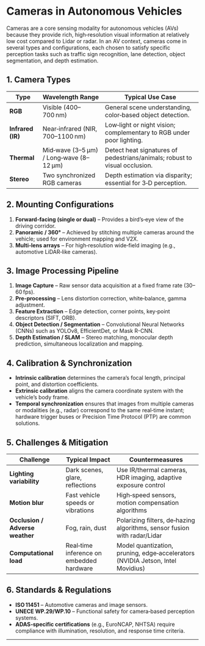 # Cameras in Autonomous Vehicles  

Cameras are a core sensing modality for autonomous vehicles (AVs) because they provide rich, high‑resolution visual information at relatively low cost compared to Lidar or radar. In an AV context, cameras come in several types and configurations, each chosen to satisfy specific perception tasks such as traffic sign recognition, lane detection, object segmentation, and depth estimation.

## 1. Camera Types  

| Type | Wavelength Range | Typical Use Case |
|------|------------------|-----------------|
| **RGB** | Visible (400–700 nm) | General scene understanding, color‑based object detection. |
| **Infrared (IR)** | Near‑infrared (NIR, 700–1100 nm) | Low‑light or night vision; complementary to RGB under poor lighting. |
| **Thermal** | Mid‑wave (3–5 µm) / Long‑wave (8–12 µm) | Detect heat signatures of pedestrians/animals; robust to visual occlusion. |
| **Stereo** | Two synchronized RGB cameras | Depth estimation via disparity; essential for 3‑D perception. |

## 2. Mounting Configurations  

1. **Forward‑facing (single or dual)** – Provides a bird’s‑eye view of the driving corridor.  
2. **Panoramic / 360°** – Achieved by stitching multiple cameras around the vehicle; used for environment mapping and V2X.  
3. **Multi‑lens arrays** – For high‑resolution wide‑field imaging (e.g., automotive LiDAR‑like cameras).  

## 3. Image Processing Pipeline  

1. **Image Capture** – Raw sensor data acquisition at a fixed frame rate (30–60 fps).  
2. **Pre‑processing** – Lens distortion correction, white‑balance, gamma adjustment.  
3. **Feature Extraction** – Edge detection, corner points, key‑point descriptors (SIFT, ORB).  
4. **Object Detection / Segmentation** – Convolutional Neural Networks (CNNs) such as YOLOv8, EfficientDet, or Mask R-CNN.  
5. **Depth Estimation / SLAM** – Stereo matching, monocular depth prediction, simultaneous localization and mapping.  

## 4. Calibration & Synchronization  

- **Intrinsic calibration** determines the camera’s focal length, principal point, and distortion coefficients.  
- **Extrinsic calibration** aligns the camera coordinate system with the vehicle’s body frame.  
- **Temporal synchronization** ensures that images from multiple cameras or modalities (e.g., radar) correspond to the same real‑time instant; hardware trigger buses or Precision Time Protocol (PTP) are common solutions.

## 5. Challenges & Mitigation  

| Challenge | Typical Impact | Countermeasures |
|-----------|----------------|-----------------|
| **Lighting variability** | Dark scenes, glare, reflections | Use IR/thermal cameras, HDR imaging, adaptive exposure control |
| **Motion blur** | Fast vehicle speeds or vibrations | High‑speed sensors, motion compensation algorithms |
| **Occlusion / Adverse weather** | Fog, rain, dust | Polarizing filters, de‑hazing algorithms, sensor fusion with radar/Lidar |
| **Computational load** | Real‑time inference on embedded hardware | Model quantization, pruning, edge‑accelerators (NVIDIA Jetson, Intel Movidius) |

## 6. Standards & Regulations  

- **ISO 11451** – Automotive cameras and image sensors.  
- **UNECE WP.29/WP.10** – Functional safety for camera‑based perception systems.  
- **ADAS‑specific certifications** (e.g., EuroNCAP, NHTSA) require compliance with illumination, resolution, and response time criteria.

---